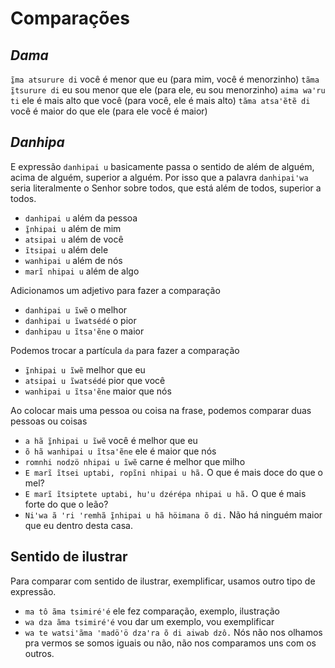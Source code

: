 # Comparações

## _Dama_

`ĩ̱ma atsurure di` você é menor que eu (para mim, você é menorzinho)
`tãma ĩ̱tsurure di` eu sou menor que ele (para ele, eu sou menorzinho)
`aima waꞌru ti` ele é mais alto que você (para você, ele é mais alto)
`tãma atsaꞌẽtẽ di` você é maior do que ele (para ele você é maior)

## _Danhipa_

E expressão `danhipai u` basicamente passa o sentido de além de alguém, acima de alguém, superior a alguém. Por isso que a palavra `danhipaiꞌwa` seria literalmente o Senhor sobre todos, que está além de todos, superior a todos.

- `danhipai u` além da pessoa
- `ĩ̱nhipai u` além de mim
- `atsipai u` além de você
- `ĩtsipai u` além dele
- `wanhipai u` além de nós
- `marĩ nhipai u` além de algo

Adicionamos um adjetivo para fazer a comparação

- `danhipai u ĩwẽ` o melhor
- `danhipai u ĩwatsédé` o pior
- `danhipau u ĩtsaꞌẽne` o maior

Podemos trocar a partícula `da` para fazer a comparação

- `ĩ̱nhipai u ĩwẽ` melhor que eu
- `atsipai u ĩwatsédé` pior que você
- `wanhipai u ĩtsaꞌẽne` maior que nós

Ao colocar mais uma pessoa ou coisa na frase, podemos comparar duas pessoas ou coisas

- `a hã ĩ̱nhipai u ĩwẽ` você é melhor que eu
- `õ hã wanhipai u ĩtsaꞌẽne` ele é maior que nós
- `romnhi nodzö nhipai u ĩwẽ` carne é melhor que milho
- `E marĩ ĩtsei uptabi, ropĩni nhipai u hã.` O que é mais doce do que o mel?
- `E marĩ ĩtsiptete uptabi, hu'u dzérépa nhipai u hã.` O que é mais forte do que o leão?
- `Ni'wa ã 'ri 'remhã ĩ̱nhipai u hã höimana õ di.` Não há ninguém maior que eu dentro desta casa.

## Sentido de ilustrar

Para comparar com sentido de ilustrar, exemplificar, usamos outro tipo de expressão.

- `ma tô ãma tsimiré'é` ele fez comparação, exemplo, ilustração
- `wa dza ãma tsimiré'é` vou dar um exemplo, vou exemplificar
- `wa te watsi'ãma 'madö'ö dza'ra õ di aiwab dzô.` Nós não nos olhamos pra vermos se somos iguais ou não, não nos comparamos uns com os outros.
